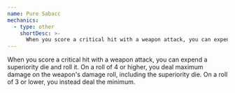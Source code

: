 ```yaml
---
name: Pure Sabacc
mechanics:
  - type: other
    shortDesc: >-
      When you score a critical hit with a weapon attack, you can expend a superiority die and roll it. On a roll of 4 or higher, you deal maximum damage on the weapon's damage roll, including the superiority die. On a roll of 3 or lower, you instead deal the minimum.
---
```

When you score a critical hit with a weapon attack, you can expend a superiority die and roll it. On a roll of 4 or higher, you deal maximum damage on the weapon's damage roll, including the superiority die. On a roll of 3 or lower, you instead deal the minimum.
